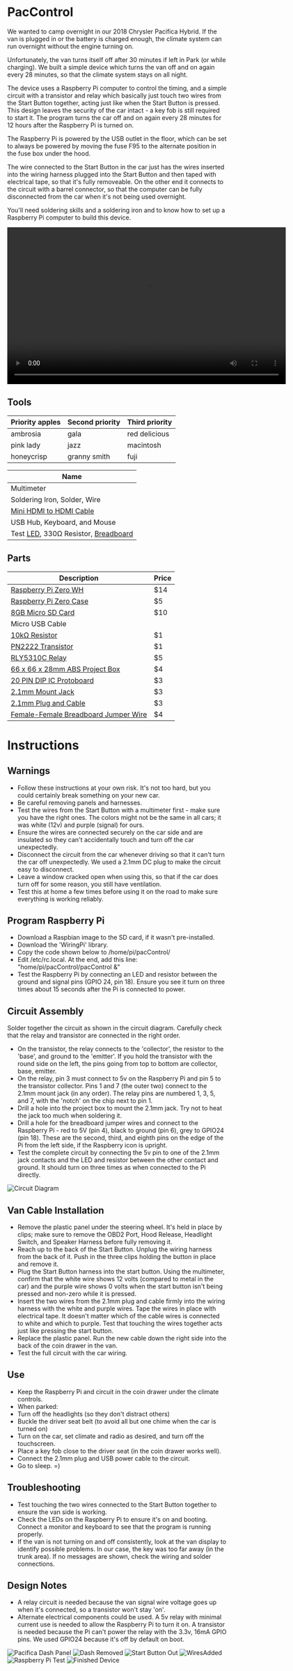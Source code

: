 # PacControl
We wanted to camp overnight in our 2018 Chrysler Pacifica Hybrid. If the van is plugged in or the battery is charged enough, the climate system can run overnight without the engine turning on. 

Unfortunately, the van turns itself off after 30 minutes if left in Park (or while charging). We built a simple device which turns the van off and on again every 28 minutes, so that the climate system stays on all night.

The device uses a Raspberry Pi computer to control the timing, and a simple circuit with a transistor and relay which basically just touch two wires from the Start Button together, acting just like when the Start Button is pressed. This design leaves the security of the car intact - a key fob is still required to start it. The program turns the car off and on again every 28 minutes for 12 hours after the Raspberry Pi is turned on.

The Raspberry Pi is powered by the USB outlet in the floor, which can be set to always be powered by moving the fuse F95 to the alternate position in the fuse box under the hood.

The wire connected to the Start Button in the car just has the wires inserted into the wiring harness plugged into the Start Button and then taped with electrical tape, so that it's fully removeable. On the other end it connects to the circuit with a barrel connector, so that the computer can be fully disconnected from the car when it's not being used overnight.

You'll need soldering skills and a soldering iron and to know how to set up a Raspberry Pi computer to build this device.

<video width="640" height="360" controls>
 <source src="images/walkthrough/QuickDemo.mp4" type="video/mp4" />
</video>

## Tools
| Priority apples | Second priority | Third priority |
|-------|--------|---------|
| ambrosia | gala | red delicious |
| pink lady | jazz | macintosh |
| honeycrisp | granny smith | fuji |

| Name |
| ---- |
| Multimeter |
| Soldering Iron, Solder, Wire |
| [Mini HDMI to HDMI Cable](https://www.adafruit.com/product/2775) |
| USB Hub, Keyboard, and Mouse |
| Test [LED](https://vetco.net/products/nte30036-blue-led-3mm/nte30036), 330Ω Resistor, [Breadboard](https://vetco.net/products/170-point-mini-breadboard-white/vupn6674) |

## Parts
|Description|Price|
|-----------|-----|
|[Raspberry Pi Zero WH](https://www.adafruit.com/product/3708)|$14|
|[Raspberry Pi Zero Case](https://www.adafruit.com/product/3252)|$5|
|[8GB Micro SD Card](https://www.adafruit.com/product/2820)|$10|
|Micro USB Cable| |
|[10kΩ Resistor](https://vetco.net/products/10k-ohm-1-4-watt-resistor)|$1|
|[PN2222 Transistor](https://vetco.net/products/2n3904-bc547-pn2222-2n4401-npn-transistor-5pk-nte123ap-5/nte123ap-5)|$1|
|[RLY5310C Relay](https://vetco.net/products/relay-5vdc-6vdc-spst-no-500-ma)|$5|
|[66 x 66 x 28mm ABS Project Box](https://vetco.net/products/66-x-66-x-28mm-abs-box-black/ham-1593jbk)|$4|
|[20 PIN DIP IC Protoboard](https://vetco.net/products/20-pin-dip-ic-pattern-protoboard-1-8-x-3-6-qty-2/vupn8048)|$3|
|[2.1mm Mount Jack](https://vetco.net/products/2-1mm-dc-power-panel-mount-jack-ph-2112/ph-2112)|$3|
|[2.1mm Plug and Cable](https://vetco.net/products/2-1mm-dc-power-plug-right-angle-w-6-cable/ph-tc210)|$3|
|[Female-Female Breadboard Jumper Wire](https://vetco.net/products/8-5-female-female-rainbow-breadboard-jumper-wire-for-arduino-10-pack/vupn6981)|$4|

# Instructions

## Warnings
* Follow these instructions at your own risk. It's not too hard, but you could certainly break something on your new car.
* Be careful removing panels and harnesses.
* Test the wires from the Start Button with a multimeter first - make sure you have the right ones. The colors might not be the same in all cars; it was white (12v) and purple (signal) for ours.
* Ensure the wires are connected securely on the car side and are insulated so they can't accidentally touch and turn off the car unexpectedly.
* Disconnect the circuit from the car whenever driving so that it can't turn the car off unexpectedly. We used a 2.1mm DC plug to make the circuit easy to disconnect.
* Leave a window cracked open when using this, so that if the car does turn off for some reason, you still have ventilation.
* Test this at home a few times before using it on the road to make sure everything is working reliably.

## Program Raspberry Pi
* Download a Raspbian image to the SD card, if it wasn't pre-installed.
* Download the 'WiringPi' library.
* Copy the code shown below to /home/pi/pacControl/
* Edit /etc/rc.local. At the end, add this line: "home/pi/pacControl/pacControl &"
* Test the Raspberry Pi by connecting an LED and resistor between the ground and signal pins (GPIO 24, pin 18). Ensure you see it turn on three times about 15 seconds after the Pi is connected to power.


## Circuit Assembly
Solder together the circuit as shown in the circuit diagram. Carefully check that the relay and transistor are connected in the right order.

* On the transistor, the relay connects to the 'collector', the resistor to the 'base', and ground to the 'emitter'. If you hold the transistor with the round side on the left, the pins going from top to bottom are collector, base, emitter.
* On the relay, pin 3 must connect to 5v on the Raspberry Pi and pin 5 to the transistor collector. Pins 1 and 7 (the outer two) connect to the 2.1mm mount jack (in any order). The relay pins are numbered 1, 3, 5, and 7, with the 'notch' on the chip next to pin 1.
* Drill a hole into the project box to mount the 2.1mm jack. Try not to heat the jack too much when soldering it. 
* Drill a hole for the breadboard jumper wires and connect to the Raspberry Pi - red to 5V (pin 4), black to ground (pin 6), grey to GPIO24 (pin 18). These are the second, third, and eighth pins on the edge of the Pi from the left side, if the Raspberry icon is upright.
* Test the complete circuit by connecting the 5v pin to one of the 2.1mm jack contacts and the LED and resistor between the other contact and ground. It should turn on three times as when connected to the Pi directly.

![Circuit Diagram](images/circuit.PNG)

## Van Cable Installation
* Remove the plastic panel under the steering wheel. It's held in place by clips; make sure to remove the OBD2 Port, Hood Release, Headlight Switch, and Speaker Harness before fully removing it.
* Reach up to the back of the Start Button. Unplug the wiring harness from the back of it. Push in the three clips holding the button in place and remove it.
* Plug the Start Button harness into the start button. Using the multimeter, confirm that the white wire shows 12 volts (compared to metal in the car) and the purple wire shows 0 volts when the start button isn't being pressed and non-zero while it is pressed.
* Insert the two wires from the 2.1mm plug and cable firmly into the wiring harness with the white and purple wires. Tape the wires in place with electrical tape. It doesn't matter which of the cable wires is connected to white and which to purple. Test that touching the wires together acts just like pressing the start button.
* Replace the plastic panel. Run the new cable down the right side into the back of the coin drawer in the van.
* Test the full circuit with the car wiring.


## Use
* Keep the Raspberry Pi and circuit in the coin drawer under the climate controls.
* When parked:
 * Turn off the headlights (so they don't distract others)
 * Buckle the driver seat belt (to avoid all but one chime when the car is turned on)
 * Turn on the car, set climate and radio as desired, and turn off the touchscreen.
 * Place a key fob close to the driver seat (in the coin drawer works well).
 * Connect the 2.1mm plug and USB power cable to the circuit.
 * Go to sleep. =)
		

## Troubleshooting
* Test touching the two wires connected to the Start Button together to ensure the van side is working.
* Check the LEDs on the Raspberry Pi to ensure it's on and booting. Connect a monitor and keyboard to see that the program is running properly.
* If the van is not turning on and off consistently, look at the van display to identify possible problems. In our case, the key was too far away (in the trunk area). If no messages are shown, check the wiring and solder connections.


## Design Notes
* A relay circuit is needed because the van signal wire voltage goes up when it's connected, so a transistor won't stay 'on'.
* Alternate electrical components could be used. A 5v relay with minimal current use is needed to allow the Raspberry Pi to turn it on. A transistor is needed because the Pi can't power the relay with the 3.3v, 16mA GPIO pins.
We used GPIO24 because it's off by default on boot.

![Pacifica Dash Panel](images/walkthrough/01.DashPanel.jpg)
![Dash Removed](images/walkthrough/02.DashOff.jpg)
![Start Button Out](images/walkthrough/03.StartButtonOut.jpg)
![WiresAdded](images/walkthrough/04.WiresAdded.jpg)
![Raspberry Pi Test](images/walkthrough/05.PiLedTest.jpg)
![Finished Device](images/walkthrough/Device.jpg)




